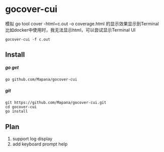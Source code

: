 # gocover-cui

模拟 go tool cover -html=c.out -o coverage.html 的显示效果显示到Terminal
比如docker中使用时，我无法显示html，可以尝试显示Terminal UI

    gocover-cui -f c.out

## Install
##### go get
    go github.com/Mapana/gocover-cui

##### git
    git https://github.com/Mapana/gocover-cui.git
    cd gocover-cui
    go install

## Plan
1. support log display
2. add keyboard prompt help